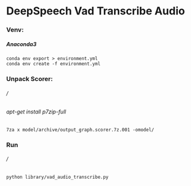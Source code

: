 DeepSpeech Vad Transcribe Audio
===============================

### Venv:
##### Anaconda3
```
conda env export > environment.yml
conda env create -f environment.yml
```

### Unpack Scorer:
###### / 
###### apt-get install p7zip-full
```
7za x model/archive/output_graph.scorer.7z.001 -omodel/
```
### Run
###### /
```bash
python library/vad_audio_transcribe.py
```